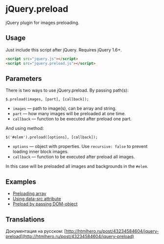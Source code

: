 # jQuery.preload
jQuery plugin for images preloading.

Usage
-----

Just include this script after jQuery. Requires jQuery 1.6+.

``` html
<script src="jquery.js"></script>
<script src="jquery.preload.js"></script>
```

Parameters
-----

There is two ways to use jQuery.preload. By passing path(s):

    $.preload(images, [part], [callback]);

- `images` &mdash; path to image(s), can be array and string.
- `part` &mdash; how many images will be preloaded at one time.
- `callback` &mdash; function to be executed after preload one part.

And using method:

	$('#elem').preload([options], [callback]);

- `options` &mdash; object with properties. Use `recursive: false` to prevent loading inner block images.
- `callback` &mdash; function to be executed after preload all images.

In this case will be preloaded all images and backgrounds in the `#elem`.

Examples
-----

- [Preloading array](http://dev.htmlhero.ru/jQuery.preload/examples/1.html)
- [Using data-src attribute](http://dev.htmlhero.ru/jQuery.preload/examples/2.html)
- [Preload by passing DOM-object](http://dev.htmlhero.ru/jQuery.preload/examples/3.html)

Translations
-----

Документация на русском: [http://htmlhero.ru/post/43234584604/jquery-preload](http://htmlhero.ru/post/43234584604/jquery-preload)